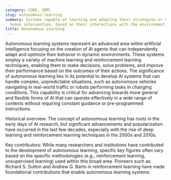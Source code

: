 ```yaml
---
category: CORE, IMPL
slug: autonomous-learning
summary: Systems capable of learning and adapting their strategies or knowledge without
  human intervention, based on their interactions with the environment.
title: Autonomous Learning
---
```


Autonomous learning systems represent an advanced area within artificial intelligence focusing on the creation of AI agents that can independently adapt and optimize their behavior in dynamic environments. These systems employ a variety of machine learning and reinforcement learning techniques, enabling them to make decisions, solve problems, and improve their performance based on the outcomes of their actions. The significance of autonomous learning lies in its potential to develop AI systems that can handle complex, unpredictable situations, such as autonomous vehicles navigating in real-world traffic or robots performing tasks in changing conditions. This capability is critical for advancing towards more general and flexible forms of AI that can operate effectively in a wide range of contexts without requiring constant guidance or pre-programmed instructions.

Historical overview: The concept of autonomous learning has roots in the early days of AI research, but significant advancements and popularization have occurred in the last few decades, especially with the rise of deep learning and reinforcement learning techniques in the 2000s and 2010s.

Key contributors: While many researchers and institutions have contributed to the development of autonomous learning, specific key figures often vary based on the specific methodologies (e.g., reinforcement learning, unsupervised learning) used within this broad area. Pioneers such as Richard S. Sutton and Andrew G. Barto in reinforcement learning have made foundational contributions that enable autonomous learning systems.